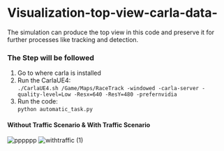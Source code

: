 # Visualization-top-view-carla-data-

The simulation can produce the top view in this code and preserve it for further processes like tracking and detection.

### The Step will be followed

1. Go to where carla is installed 
2. Run the CarlaUE4:   
``` ./CarlaUE4.sh /Game/Maps/RaceTrack -windowed -carla-server -quality-level=Low -Resx=640 -ResY=480 -prefernvidia ```
4. Run the code:  
``` python automatic_task.py ```



#### Without Traffic Scenario & With Traffic Scenario
![pppppp](https://user-images.githubusercontent.com/70905483/173797280-a7063c51-7912-45f8-8f5c-10cd5be76614.gif)
![withtraffic (1)](https://user-images.githubusercontent.com/70905483/173797050-4a9ad4c0-fc06-4522-bc3f-0e28c7563808.gif)
